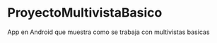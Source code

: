 ProyectoMultivistaBasico
========================

App en Android que muestra como se trabaja con multivistas basicas
